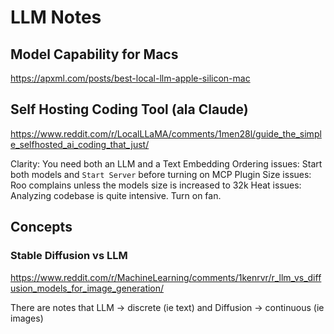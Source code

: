 # LLM Notes

## Model Capability for Macs

https://apxml.com/posts/best-local-llm-apple-silicon-mac

## Self Hosting Coding Tool (ala Claude)
https://www.reddit.com/r/LocalLLaMA/comments/1men28l/guide_the_simple_selfhosted_ai_coding_that_just/

Clarity: You need both an LLM and a Text Embedding
Ordering issues: Start both models and `Start Server` before turning on MCP Plugin
Size issues: Roo complains unless the models size is increased to 32k
Heat issues: Analyzing codebase is quite intensive. Turn on fan.

## Concepts

### Stable Diffusion vs LLM
https://www.reddit.com/r/MachineLearning/comments/1kenrvr/r_llm_vs_diffusion_models_for_image_generation/

There are notes that LLM -> discrete (ie text) and Diffusion -> continuous (ie images)
